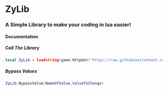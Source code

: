 # ZyLib
### A Simple Library to make your coding in lua easier!

#### Documentation

##### Call The Library


```LUA
local ZyLib = loadstring(game:HttpGet("https://raw.githubusercontent.com/zyllusware/ZyLib/main/ZyLib.lua"))()
```
##### Bypass Values

```LUA
ZyLib:BypassValue(NameOfValue,ValueToChange)
```
